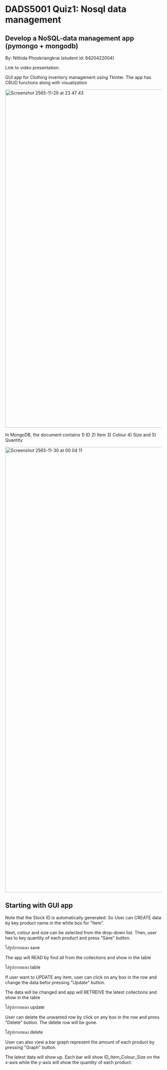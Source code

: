 # DADS5001 Quiz1: Nosql data management

## Develop a NoSQL-data management app (pymongo + mongodb)

By: Nithida Phookriangkrai (student id: 6420422004)

Link to video presentation: 



GUI app for Clothing inventory management using Tkinter. The app has CRUD functions along with visualization

<img width="1084" alt="Screenshot 2565-11-29 at 23 47 43" src="https://user-images.githubusercontent.com/56344603/204591104-58e5e39e-c770-4096-89cd-1945047f4dcf.png">

In MongoDB, the document contains 1) ID 2) Item 3) Colour 4) Size and 5) Quantity 

<img width="1428" alt="Screenshot 2565-11-30 at 00 04 11" src="https://user-images.githubusercontent.com/56344603/204594887-10e1464c-81a1-485d-b84b-6f473979c5fc.png">

## Starting with GUI app

Note that the Stock ID is automatically generated. So User can CREATE data by key product name in the white box for "Item".

Next, colour and size can be selected from the drop-down list. Then, user has to key quantity of each product and press "Save" button.

ใส่รูปกรอบแดง save

The app will READ by find all from the collections and show in the table

ใส่รูปกรอบแดง table

If user want to UPDATE any item, user can click on any box in the row and change the data befor pressing "Update" button.

The data will be changed and app will RETREIVE the latest collections and show in the table

ใส่รูปกรอบแดง update

User can delete the unwanted row by click on any box in the row and press "Delete" button. The delete row will be gone.

ใส่รูปกรอบแดง delete

User can also view a bar graph represent the amount of each product by pressing "Graph" button.

The latest data will show up. Each bar will show ID_Item_Colour_Size on the x-axis while the y-axis will show the quantity of each product.
